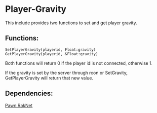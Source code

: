 # Player-Gravity
This include provides two functions to set and get player gravity.

## Functions:
```pawn
SetPlayerGravity(playerid, Float:gravity)
GetPlayerGravity(playerid, &Float:gravity)
```
Both functions will return 0 if the player id is not connected, otherwise 1.

If the gravity is set by the server through rcon or SetGravity, GetPlayerGravity will return that new value.

## Dependencies:
[Pawn.RakNet](http://forum.sa-mp.com/showthread.php?t=640306)
